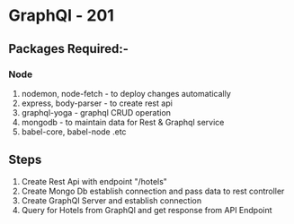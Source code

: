 # GraphQl - 201

## Packages Required:-

### Node

1. nodemon, node-fetch - to deploy changes automatically
2. express, body-parser - to create rest api
3. graphql-yoga - graphql CRUD operation
4. mongodb - to maintain data for Rest & Graphql service
5. babel-core, babel-node .etc

## Steps

1. Create Rest Api with endpoint "/hotels"
2. Create Mongo Db establish connection and pass data to rest controller
3. Create GraphQl Server and establish connection
4. Query for Hotels from GraphQl and get response from API Endpoint
